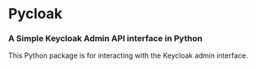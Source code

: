 # Pycloak
### A Simple Keycloak Admin API interface in Python

This Python package is for interacting with the Keycloak admin interface.
